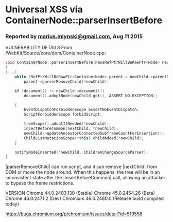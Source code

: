 # Universal XSS via ContainerNode::parserInsertBefore
### Reported by marius.mlynski@gmail.com, Aug 11 2015

VULNERABILITY DETAILS
From /WebKit/Source/core/dom/ContainerNode.cpp:

```cpp
void ContainerNode::parserInsertBefore(PassRefPtrWillBeRawPtr<Node> newChild, Node& nextChild)
{
(...)
    while (RefPtrWillBeRawPtr<ContainerNode> parent = newChild->parentNode())
        parent->parserRemoveChild(*newChild);

    if (document() != newChild->document())
        document().adoptNode(newChild.get(), ASSERT_NO_EXCEPTION);

    {
        EventDispatchForbiddenScope assertNoEventDispatch;
        ScriptForbiddenScope forbidScript;

        treeScope().adoptIfNeeded(*newChild);
        insertBeforeCommon(nextChild, *newChild);
        newChild->updateAncestorConnectedSubframeCountForInsertion();
        ChildListMutationScope(*this).childAdded(*newChild);
    }

    notifyNodeInserted(*newChild, ChildrenChangeSourceParser);
}
```

|parserRemoveChild| can run script, and it can remove |nextChild| from DOM or move the node around. When this happens, the tree will be in an inconsistent state after the |insertBeforeCommon| call, allowing an attacker to bypass the frame restrictions.


VERSION
Chrome 44.0.2403.130 (Stable)
Chrome 45.0.2454.26 (Beta)
Chrome 46.0.2471.2 (Dev)
Chromium 46.0.2480.0 (Release build compiled today)

https://bugs.chromium.org/p/chromium/issues/detail?id=519558

